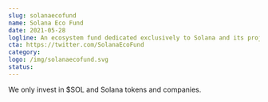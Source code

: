 ```yaml
---
slug: solanaecofund
name: Solana Eco Fund
date: 2021-05-28
logline: An ecosystem fund dedicated exclusively to Solana and its projects.
cta: https://twitter.com/SolanaEcoFund
category: 
logo: /img/solanaecofund.svg
status: 
---
```


We only invest in $SOL and Solana tokens and companies.